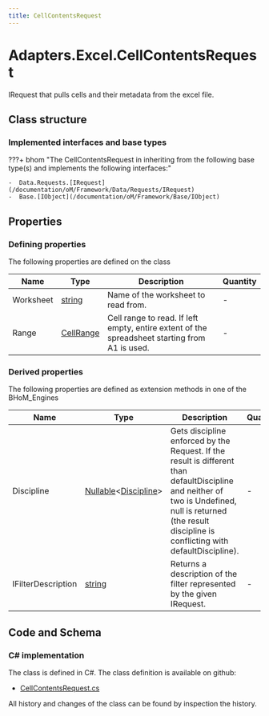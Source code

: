 ```yaml
---
title: CellContentsRequest
---
```


# Adapters.Excel.CellContentsRequest

IRequest that pulls cells and their metadata from the excel file.

## Class structure

### Implemented interfaces and base types

???+ bhom "The CellContentsRequest in inheriting from the following base type(s) and implements the following interfaces:"

    -  Data.Requests.[IRequest](/documentation/oM/Framework/Data/Requests/IRequest)
    -  Base.[IObject](/documentation/oM/Framework/Base/IObject)


## Properties



### Defining properties

The following properties are defined on the class

| Name             | Type             | Description      | Quantity         |
|------------------|------------------|------------------|------------------|
| Worksheet | [string](https://learn.microsoft.com/en-us/dotnet/api/System.String?view=netstandard-2.0) | Name of the worksheet to read from. | - |
| Range | [CellRange](/documentation/oM/Adapter/Adapters/Excel/CellRange) | Cell range to read. If left empty, entire extent of the spreadsheet starting from A1 is used. | - |


### Derived properties

The following properties are defined as extension methods in one of the BHoM_Engines

| Name             | Type             | Description      | Quantity         | Engine           |
|------------------|------------------|------------------|------------------|------------------|
| Discipline | [Nullable](https://learn.microsoft.com/en-us/dotnet/api/System.Nullable-1?view=netstandard-2.0)&lt;[Discipline](/documentation/oM/Adapter/Adapters/Revit/Enums/Discipline)&gt; | Gets discipline enforced by the Request. If the result is different than defaultDiscipline and neither of two is Undefined, null is returned (the result discipline is conflicting with defaultDiscipline). | - | Revit_Engine |
| IFilterDescription | [string](https://learn.microsoft.com/en-us/dotnet/api/System.String?view=netstandard-2.0) | Returns a description of the filter represented by the given IRequest. | - | Revit_Engine |


## Code and Schema

### C# implementation

The class is defined in C#. The class definition is available on github:

- [CellContentsRequest.cs](https://github.com/BHoM/Excel_Toolkit/blob/develop/Excel_oM/Requests/CellContentsRequest.cs)

All history and changes of the class can be found by inspection the history.
